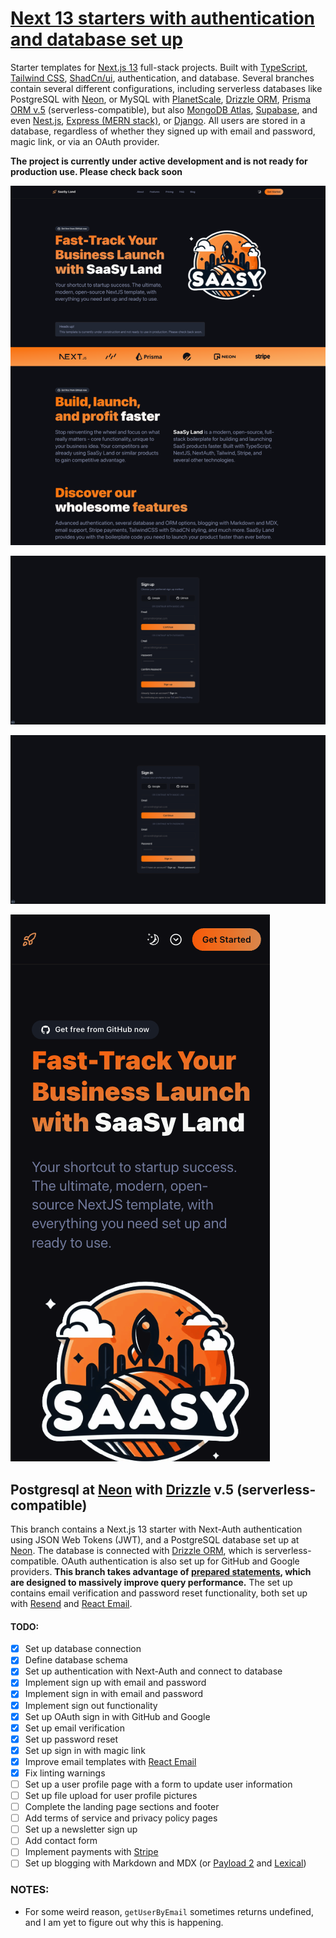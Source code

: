 # [Next 13 starters with authentication and database set up](https://saasyland.com)

Starter templates for [Next.js 13](https://nextjs.org/) full-stack projects. Built with [TypeScript](https://www.typescriptlang.org/), [Tailwind CSS](https://tailwindcss.com/), [ShadCn/ui](https://ui.shadcn.com/), authentication, and database. Several branches contain several different configurations, including serverless databases like PostgreSQL with [Neon](https://neon.tech), or MySQL with [PlanetScale](https://planetscale.com), [Drizzle ORM](https://orm.drizzle.team/), [Prisma ORM v.5](https://www.prisma.io/) (serverless-compatible), but also [MongoDB Atlas](https://www.mongodb.com/atlas/database), [Supabase](https://supabase.com/), and even [Nest.js](https://nestjs.com/), [Express (MERN stack)](https://expressjs.com/), or [Django](https://www.djangoproject.com/). All users are stored in a database, regardless of whether they signed up with email and password, magic link, or via an OAuth provider.

**The project is currently under active development and is not ready for production use. Please check back soon**

![public/images/screenshots/screenshot_1](./public/images/screenshots/screenshot_1.png)

![public/images/screenshots/screenshot_2](./public/images/screenshots/screenshot_2.png)

![public/images/screenshots/screenshot_3](./public/images/screenshots/screenshot_3.png)

![public/images/screenshots/screenshot_4](./public/images/screenshots/screenshot_4.png)

## Postgresql at [Neon](https://neon.tech) with [Drizzle](https://orm.drizzle.team) v.5 (serverless-compatible)

This branch contains a Next.js 13 starter with Next-Auth authentication using JSON Web Tokens (JWT), and a PostgreSQL database set up at [Neon](https://neon.tech). The database is connected with [Drizzle ORM](https://orm.drizzle.team/), which is serverless-compatible. OAuth authentication is also set up for GitHub and Google providers. **This branch takes advantage of [prepared statements](https://orm.drizzle.team/docs/perf-queries), which are designed to massively improve query performance.** The set up contains email verification and password reset functionality, both set up with [Resend](https://resend.com) and [React Email](https://react.email/).

#### TODO:

- [x] Set up database connection
- [x] Define database schema
- [x] Set up authentication with Next-Auth and connect to database
- [x] Implement sign up with email and password
- [x] Implement sign in with email and password
- [x] Implement sign out functionality
- [x] Set up OAuth sign in with GitHub and Google
- [x] Set up email verification
- [x] Set up password reset
- [x] Set up sign in with magic link
- [x] Improve email templates with [React Email](https://react.email/)
- [x] Fix linting warnings
- [ ] Set up a user profile page with a form to update user information
- [ ] Set up file upload for user profile pictures
- [ ] Complete the landing page sections and footer
- [ ] Add terms of service and privacy policy pages
- [ ] Set up a newsletter sign up
- [ ] Add contact form
- [ ] Implement payments with [Stripe](https://stripe.com)
- [ ] Set up blogging with Markdown and MDX (or [Payload 2](https://payloadcms.com/) and [Lexical](https://lexical.dev/))

### NOTES:

- For some weird reason, `getUserByEmail` sometimes returns undefined, and I am yet to figure out why this is happening.
